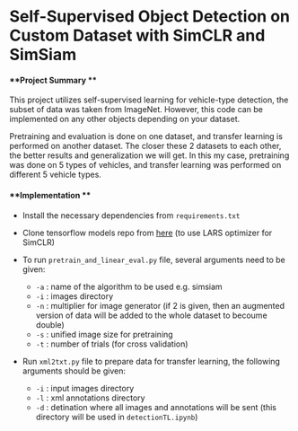 # Self-Supervised Object Detection on Custom Dataset with SimCLR and SimSiam

#### **Project Summary **
This project utilizes self-supervised learning for vehicle-type detection, the subset of data was taken from ImageNet. However, this code can be implemented on any other objects depending on your dataset.

Pretraining and evaluation is done on one dataset, and transfer learning is performed on another dataset. The closer these 2 datasets to each other, the better results and generalization we will get. In this my case, pretraining was done on 5 types of vehicles, and transfer learning was performed on different 5 vehicle types.  

#### **Implementation **
* Install the necessary dependencies from ```requirements.txt``` 
* Clone  tensorflow models repo from [here](https://github.com/tensorflow/models) (to use LARS optimizer for SimCLR)
* To run ```pretrain_and_linear_eval.py``` file, several arguments need to be given:

    * ```-a``` : name of the algorithm to be used e.g. simsiam
    * ```-i``` : images directory 
    * ```-n``` : multiplier for image generator (if 2 is given, then an augmented version of data will be added to the whole dataset to becoume double)
    * ```-s``` : unified image size for pretraining 
    * ```-t``` : number of trials (for cross validation)
* Run ```xml2txt.py``` file to prepare data for transfer learning, the following arguments should be given:
    * ```-i``` : input images directory 
    * ```-l``` : xml annotations directory
    * ```-d``` : detination where all images and annotations will be sent (this directory will be used in ```detectionTL.ipynb```)